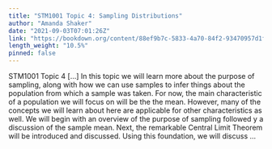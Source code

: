 ```yaml
---
title: "STM1001 Topic 4: Sampling Distributions"
author: "Amanda Shaker"
date: "2021-09-03T07:01:26Z"
link: "https://bookdown.org/content/88ef9b7c-5833-4a70-84f2-93470957d1f9/"
length_weight: "10.5%"
pinned: false
---
```


STM1001 Topic 4 [...] In this topic we will learn more about the purpose of sampling, along with how we can use samples to infer things about the population from which a sample was taken. For now, the main characteristic of a population we will focus on will be the the mean. However, many of the concepts we will learn about here are applicable for other characteristics as well. We will begin with an overview of the purpose of sampling followed y a discussion of the sample mean. Next, the remarkable Central Limit Theorem will be introduced and discussed. Using this foundation, we will discuss ...
